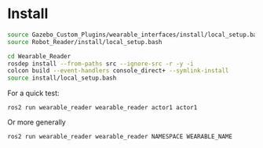 # Install 

```bash
source Gazebo_Custom_Plugins/wearable_interfaces/install/local_setup.bash
source Robot_Reader/install/local_setup.bash

cd Wearable_Reader
rosdep install --from-paths src --ignore-src -r -y -i
colcon build --event-handlers console_direct+ --symlink-install
source install/local_setup.bash
```

For a quick test:

```
ros2 run wearable_reader wearable_reader actor1 actor1
```

Or more generally

```
ros2 run wearable_reader wearable_reader NAMESPACE WEARABLE_NAME
```
